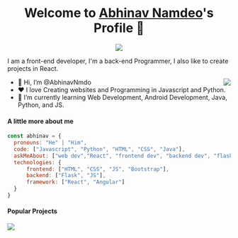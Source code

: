 <p align="center">
  <h1 align="center">Welcome to <a href="https://github.com/AbhinavNmdo">Abhinav Namdeo</a>'s Profile 👋</h1>
</p>
<p align="center">
  <a align="center" href="https://github.com/DenverCoder1/readme-typing-svg"><img src="https://readme-typing-svg.herokuapp.com?&font=IBM+Plex+Sans&color=F72EE2&size=25&lines=Welcome+to+my+GitHub+Profile!;I'm+a+Back+end+developer;I'm+a+Front+end+developer;I'm+a+React+developer" /></a>
</p>
<p>I am a front-end developer, I'm a back-end Programmer, I also like to create projects in React.</p>
<img align="right" src="https://media.giphy.com/media/M9gbBd9nbDrOTu1Mqx/giphy.gif">
<ul>
  <li>👋 Hi, I’m @AbhinavNmdo</li>
  <li>❤️ I love Creating websites and Programming in Javascript and Python.</li>
  <li>🌱 I’m currently learning Web Development, Android Development, Java, Python, and JS.</li>
</ul>

#### A little more about me
```javascript
const abhinav = {
  pronouns: "He" | "Him",
  code: ["Javascript", "Python", "HTML", "CSS", "Java"],
  askMeAbout: ["web dev","React", "frontend dev", "backend dev", "flask"],
  technologies: {
      frontend: ["HTML", "CSS", "JS", "Bootstrap"],
      backend: ["Flask", "JS"],
      framework: ["React", "Angular"]
  }
}
```

#### Popular Projects
<a href="https://deltainvesting.herokuapp.com">
  <!-- Change the `github-readme-stats.anuraghazra1.vercel.app` to `github-readme-stats.vercel.app`  -->
  <img align="center" src="https://github-readme-stats.anuraghazra1.vercel.app/api/pin/?username=AbhinavNmdo&repo=deltainvesting&theme=onedark" />
</a>


